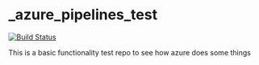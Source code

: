 # _azure_pipelines_test

[![Build Status](https://dev.azure.com/conda-forge/feedstock-builds/_apis/build/status/conda-forge._azure_pipelines_test?branchName=master)](https://dev.azure.com/conda-forge/feedstock-builds/_build?definitionId=6129&_a=summary)

This is a basic functionality test repo to see how azure does some things

